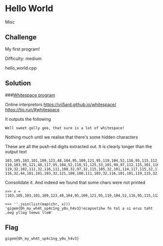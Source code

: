 # Hello World
Misc

## Challenge 

My first program!

Difficulty: medium

hello_world.cpp

## Solution

###[Whitespace program](https://en.wikipedia.org/wiki/Whitespace_(programming_language)) 

Online interpretors
https://vii5ard.github.io/whitespace/
https://tio.run/#whitespace

It outputs the following

	Well sweet golly gee, that sure is a lot of whitespace!

Nothing much until we realise that there's some hidden characters

These are all the push-ed digits extracted out. It is clearly longer than the output text

	103,105,103,101,109,123,48,104,95,109,121,95,119,104,52,116,95,115,112,52,99,49,
	110,103,95,121,48,117,95,104,52,118,51,125,33,101,99,97,112,115,101,116,105,104,
	119,32,102,111,32,116,111,108,32,97,32,115,105,32,101,114,117,115,32,116,97,104,
	116,32,44,101,101,103,32,121,108,108,111,103,32,116,101,101,119,115,32,108,108,101,87

Consolidate it. And indeed we found that some chars were not printed

	>>> x = [103,105,103,101,109,123,48,104,95,109,121,95,119,104,52,116,95,115,112,52,99,49,110,103,95,121,48,117,95,104,52,118,51,125,33,101,99,97,112,115,101,116,105,104,119,32,102,111,32,116,111,108,32,97,32,115,105,32,101,114,117,115,32,116,97,104,116,32,44,101,101,103,32,121,108,108,111,103,32,116,101,101,119,115,32,108,108,101,87]

	>>> ''.join(list(map(chr, x)))
	'gigem{0h_my_wh4t_sp4c1ng_y0u_h4v3}!ecapsetihw fo tol a si erus taht ,eeg yllog teews lleW'

## Flag

	gigem{0h_my_wh4t_sp4c1ng_y0u_h4v3}
